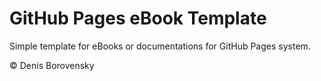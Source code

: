 # GitHub Pages eBook Template  
Simple template for eBooks or documentations for GitHub Pages system.  

© Denis Borovensky
